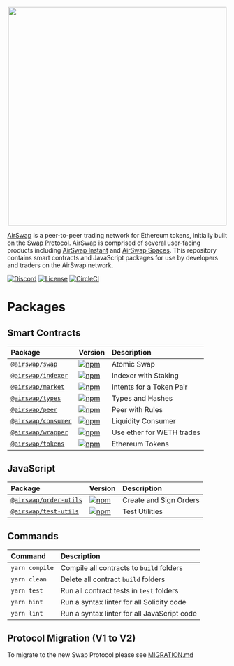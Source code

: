 <center>
<br />
<img src="https://swap.tech/images/airswap-high-res.png" width="500"/>
<br />
</center>

[AirSwap](https://www.airswap.io/) is a peer-to-peer trading network for Ethereum tokens, initially built on the [Swap Protocol](https://swap.tech/whitepaper/). AirSwap is comprised of several user-facing products including [AirSwap Instant](https://instant.airswap.io/) and [AirSwap Spaces](https://spaces.airswap.io/). This repository contains smart contracts and JavaScript packages for use by developers and traders on the AirSwap network.

[![Discord](https://img.shields.io/discord/590643190281928738.svg)](https://discord.gg/ecQbV7H)
[![License](https://img.shields.io/badge/License-Apache%202.0-blue.svg)](https://opensource.org/licenses/Apache-2.0)
[![CircleCI](https://circleci.com/gh/airswap/airswap-protocols.svg?style=svg&circle-token=73bd6668f836ce4306dbf6ca32109ddbb5b7e1fe)](https://circleci.com/gh/airswap/airswap-protocols)

# Packages

## Smart Contracts

| Package                                   | Version                                                                                                     | Description               |
| :---------------------------------------- | :---------------------------------------------------------------------------------------------------------- | :------------------------ |
| [`@airswap/swap`](/protocols/swap)        | [![npm](https://img.shields.io/npm/v/airswap/swap.svg)](https://www.npmjs.com/package/airswap/swap)         | Atomic Swap               |
| [`@airswap/indexer`](/protocols/indexer)  | [![npm](https://img.shields.io/npm/v/airswap/indexer.svg)](https://www.npmjs.com/package/airswap/indexer)   | Indexer with Staking      |
| [`@airswap/market`](/protocols/market)    | [![npm](https://img.shields.io/npm/v/airswap/market.svg)](https://www.npmjs.com/package/airswap/market)     | Intents for a Token Pair  |
| [`@airswap/types`](/protocols/types)      | [![npm](https://img.shields.io/npm/v/airswap/types.svg)](https://www.npmjs.com/package/airswap/libraries)   | Types and Hashes          |
| [`@airswap/peer`](/examples/peer) | [![npm](https://img.shields.io/npm/v/airswap/peer.svg)](https://www.npmjs.com/package/airswap/peer) | Peer with Rules       |
| [`@airswap/consumer`](/examples/consumer) | [![npm](https://img.shields.io/npm/v/airswap/consumer.svg)](https://www.npmjs.com/package/airswap/consumer) | Liquidity Consumer        |
| [`@airswap/wrapper`](/helpers/wrapper)    | [![npm](https://img.shields.io/npm/v/airswap/wrapper.svg)](https://www.npmjs.com/package/airswap/wrapper)   | Use ether for WETH trades |
| [`@airswap/tokens`](/helpers/tokens)      | [![npm](https://img.shields.io/npm/v/airswap/tokens.svg)](https://www.npmjs.com/package/airswap/tokens)     | Ethereum Tokens           |

## JavaScript

| Package                                         | Version                                                                                                           | Description            |
| :---------------------------------------------- | :---------------------------------------------------------------------------------------------------------------- | :--------------------- |
| [`@airswap/order-utils`](/packages/order-utils) | [![npm](https://img.shields.io/npm/v/airswap/order-utils.svg)](https://www.npmjs.com/package/airswap/order-utils) | Create and Sign Orders |
| [`@airswap/test-utils`](/packages/test-utils)   | [![npm](https://img.shields.io/npm/v/airswap/test-utils.svg)](https://www.npmjs.com/package/airswap/test-utils)   | Test Utilities         |

## Commands

| Command        | Description                                 |
| :------------- | :------------------------------------------ |
| `yarn compile` | Compile all contracts to `build` folders    |
| `yarn clean`   | Delete all contract `build` folders         |
| `yarn test`    | Run all contract tests in `test` folders    |
| `yarn hint`    | Run a syntax linter for all Solidity code   |
| `yarn lint`    | Run a syntax linter for all JavaScript code |

## Protocol Migration (V1 to V2)

To migrate to the new Swap Protocol please see [MIGRATION.md](/contracts/swap/MIGRATION.md)
